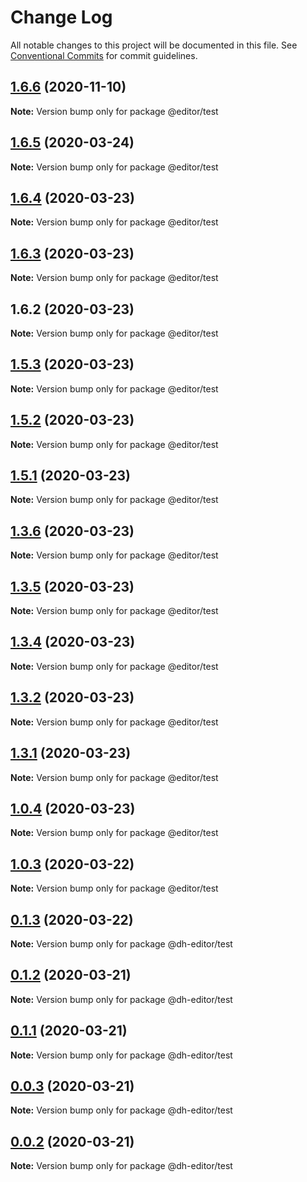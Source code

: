 # Change Log

All notable changes to this project will be documented in this file.
See [Conventional Commits](https://conventionalcommits.org) for commit guidelines.

## [1.6.6](https://github.com/codeGun123/lerna-gun/compare/v1.6.5...v1.6.6) (2020-11-10)

**Note:** Version bump only for package @editor/test





## [1.6.5](https://github.com/codeGun123/lerna-gun/compare/v1.6.4...v1.6.5) (2020-03-24)

**Note:** Version bump only for package @editor/test





## [1.6.4](https://github.com/codeGun123/lerna-gun/compare/v1.6.3...v1.6.4) (2020-03-23)

**Note:** Version bump only for package @editor/test





## [1.6.3](https://github.com/codeGun123/lerna-gun/compare/v1.6.2...v1.6.3) (2020-03-23)

**Note:** Version bump only for package @editor/test





## 1.6.2 (2020-03-23)

**Note:** Version bump only for package @editor/test





## [1.5.3](http://140.143.249.250/renyong/lerna-repo/compare/v1.5.2...v1.5.3) (2020-03-23)

**Note:** Version bump only for package @editor/test





## [1.5.2](http://140.143.249.250/renyong/lerna-repo/compare/v1.5.1...v1.5.2) (2020-03-23)

**Note:** Version bump only for package @editor/test





## [1.5.1](http://140.143.249.250/renyong/lerna-repo/compare/v1.5.0...v1.5.1) (2020-03-23)

**Note:** Version bump only for package @editor/test





## [1.3.6](http://140.143.249.250/renyong/lerna-repo/compare/v1.3.5...v1.3.6) (2020-03-23)

**Note:** Version bump only for package @editor/test





## [1.3.5](http://140.143.249.250/renyong/lerna-repo/compare/v1.3.4...v1.3.5) (2020-03-23)

**Note:** Version bump only for package @editor/test





## [1.3.4](http://140.143.249.250/renyong/lerna-repo/compare/v1.3.3...v1.3.4) (2020-03-23)

**Note:** Version bump only for package @editor/test





## [1.3.2](http://140.143.249.250/renyong/lerna-repo/compare/v1.3.1...v1.3.2) (2020-03-23)

**Note:** Version bump only for package @editor/test





## [1.3.1](http://140.143.249.250/renyong/lerna-repo/compare/v1.3.0...v1.3.1) (2020-03-23)

**Note:** Version bump only for package @editor/test





## [1.0.4](http://140.143.249.250/renyong/lerna-repo/compare/v0.1.3...v1.0.4) (2020-03-23)

**Note:** Version bump only for package @editor/test





## [1.0.3](http://140.143.249.250/renyong/lerna-repo/compare/v0.1.3...v1.0.3) (2020-03-22)

**Note:** Version bump only for package @editor/test





## [0.1.3](http://140.143.249.250/renyong/lerna-repo/compare/v0.1.2...v0.1.3) (2020-03-22)

**Note:** Version bump only for package @dh-editor/test





## [0.1.2](http://140.143.249.250/renyong/lerna-repo/compare/v0.1.1...v0.1.2) (2020-03-21)

**Note:** Version bump only for package @dh-editor/test





## [0.1.1](http://140.143.249.250/renyong/lerna-repo/compare/v0.1.0...v0.1.1) (2020-03-21)

**Note:** Version bump only for package @dh-editor/test





## [0.0.3](http://140.143.249.250/renyong/lerna-repo/compare/v1.0.4...v0.0.3) (2020-03-21)

**Note:** Version bump only for package @dh-editor/test





## [0.0.2](http://140.143.249.250/renyong/lerna-repo/compare/v1.0.4...v0.0.2) (2020-03-21)

**Note:** Version bump only for package @dh-editor/test
